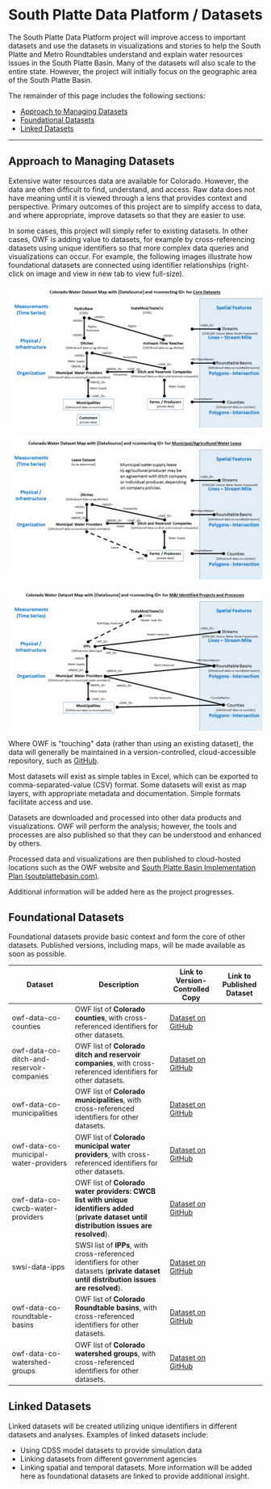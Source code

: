 # South Platte Data Platform / Datasets #

The South Platte Data Platform project will improve access to important datasets and use the datasets
in visualizations and stories to help the South Platte and Metro Roundtables understand and explain water resources issues
in the South Platte Basin.
Many of the datasets will also scale to the entire state.
However, the project will initially focus on the geographic area of the South Platte Basin.

The remainder of this page includes the following sections:

* [Approach to Managing Datasets](#approach-to-managing-datasets)
* [Foundational Datasets](#foundational-datasets)
* [Linked Datasets](#linked-datasets)

-----------

## Approach to Managing Datasets ##

Extensive water resources data are available for Colorado.
However, the data are often difficult to find, understand, and access.
Raw data does not have meaning until it is viewed through a lens that provides context and perspective.
Primary outcomes of this project are to simplify access to data, and where appropriate, improve datasets so that they are easier to use.

In some cases, this project will simply refer to existing datasets.
In other cases, OWF is adding value to datasets, for example by cross-referencing datasets using unique identifiers
so that more complex data queries and visualizations can occur.
For example, the following images illustrate how foundational datasets are connected using identifier relationships
(right-click on image and view in new tab to view full-size).

![Datasets map](datasets-images/co-water-datasets-map.png)

![Urban agricultural water rental dataset](datasets-images/co-water-datasets-map-ag-water-lease.png)

![IPPs dataset](datasets-images/co-water-datasets-map-ipps.png)

Where OWF is "touching" data (rather than using an existing dataset),
the data will generally be maintained in a version-controlled, cloud-accessible repository, such as
[GitHub](https://github.com/).

Most datasets will exist as simple tables in Excel, which can be exported to comma-separated-value (CSV) format.
Some datasets will exist as map layers, with appropriate metadata and documentation.
Simple formats facilitate access and use.

Datasets are downloaded and processed into other data products and visualizations.
OWF will perform the analysis; however, the tools and processes are also published so that they
can be understood and enhanced by others.

Processed data and visualizations are then published to cloud-hosted locations such as
the OWF website and
[South Platte Basin Implementation Plan (soutplattebasin.com)](http://southplattebasin.com/).

Additional information will be added here as the project progresses.

## Foundational Datasets ##

Foundational datasets provide basic context and form the core of other datasets.
Published versions, including maps, will be made available as soon as possible.

| Dataset                                   | Description                                                                                                                                      | Link to Version-Controlled Copy                                                                       | Link to Published Dataset |
| ----------------------------------------- | ------------------------------------------------------------------------------------------------------------------------------------------------ | ----------------------------------------------------------------------------------------------------- | ------------------------- |
| owf-data-co-counties                      | OWF list of **Colorado counties**, with cross-referenced identifiers for other datasets.                                                         | [Dataset on GitHub](https://github.com/OpenWaterFoundation/owf-data-co-counties)                      |                           |
| owf-data-co-ditch-and-reservoir-companies | OWF list of **Colorado ditch and reservoir companies**, with cross-referenced identifiers for other datasets.                                    | [Dataset on GitHub](https://github.com/OpenWaterFoundation/owf-data-co-ditch-and-reservoir-companies) |                           |
| owf-data-co-municipalities                | OWF list of **Colorado municipalities**, with cross-referenced identifiers for other datasets.                                                   | [Dataset on GitHub](https://github.com/OpenWaterFoundation/owf-data-co-municipalities)                |                           |
| owf-data-co-municipal-water-providers     | OWF list of **Colorado municipal water providers**, with cross-referenced identifiers for other datasets.                                        | [Dataset on GitHub](https://github.com/OpenWaterFoundation/owf-data-co-municipal-water-providers)     |                           |
| owf-data-co-cwcb-water-providers          | OWF list of **Colorado water providers:  CWCB list with unique identifiers added** (**private dataset until distribution issues are resolved**). | [Dataset on GitHub](https://github.com/OpenWaterFoundation/owf-data-co-cwcb-water-providers)          |                           |
| swsi-data-ipps                            | SWSI list of **IPPs**, with cross-referenced identifiers for other datasets (**private dataset until distribution issues are resolved**).        | [Dataset on GitHub](https://github.com/OpenWaterFoundation/swsi-data-ipps)                            |                           |
| owf-data-co-roundtable-basins             | OWF list of **Colorado Roundtable basins**, with cross-referenced identifiers for other datasets.                                                | [Dataset on GitHub](https://github.com/OpenWaterFoundation/owf-data-co-roundtable-basins)             |                           |
| owf-data-co-watershed-groups              | OWF list of **Colorado watershed groups**, with cross-referenced identifiers for other datasets.                                                 | [Dataset on GitHub](https://github.com/OpenWaterFoundation/owf-data-co-watershed-groups)              |                           |

## Linked Datasets ##

Linked datasets will be created utilizing unique identifiers in different datasets and analyses.
Examples of linked datasets include:

* Using CDSS model datasets to provide simulation data
* Linking datasets from different government agencies
* Linking spatial and temporal datasets.
More information will be added here as foundational datasets are linked to provide additional insight.
